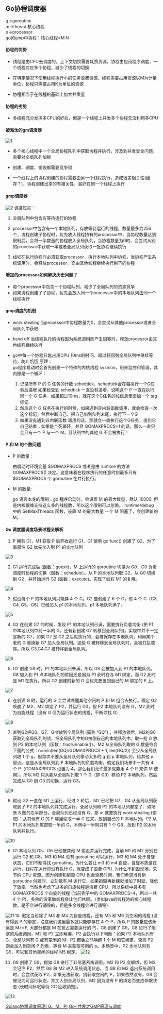 ## Go协程调度器

g->goroutine   
m->thread 核心线程  
p->processor   
go的gmp中协程：核心线程=M:N

#### 协程的优势

* 线程是由CPU去调度的，上下文切换需要耗费资源，协程由应用程序调度，一个线程对应多个协程，减少了线程的切换

* 在特定情况下使用线程执行小的任务浪费资源，线程需要占用资源以M为计量单位，协程只需要占用K为单位的资源

* 协程相当于在线程的基础上加大并发量

#### 协程的劣势

* 多线程充分发挥多CPU的好处，但是一个线程上并发多个协程无法利用多CPU

#### 被淘汰的gm调度器

<img src="./image/1.jpg" alt="1" />    

* 多个核心线程中一个全局协程队列中获取协程并执行，涉及到并发安全问题，需要对全局队列加锁

* 创建、调度、销毁都需要竞争锁

* 一个线程上的协程创建的协程需要由另一个线程执行，造成很差相关性(缓存？)，协程创建出来的有相关性，最好在同一个线程上执行

#### gmp调度器

<img src="./image/2.jpg" alt="2" />    
调度过程：

1. 全局队列中包含有等待运行的协程

2. processor中包含有一个本地队列，存放等待运行的线程，数量最多为256个，协程创建子协程时，优先放入线程持有的processor中，当协程数量达到限制后，会将一半数量的协程放入全局队列，当协程数量为0时，会尝试从别的processor中获取一半或者全局队列获取一批协程继续执行

3. 线程在执行协程时必须获取processor，执行本地队列中协程，当协程产生系统调用时，会释放processor，交由其他线程继续执行剩下的协程

#### 增加的processor如何解决历史问题？

* 每个processor中包含一个协程队列，减少了全局队列的资源竞争
* 如果协程创建了子协程，优先会放入同一个processor中的本地队列由同一个线程执行

#### gmp调度的机制

* work stealing
当processor中协程数量为0，会尝试从其他processor或者全局队列中获取
* hand off
当线程执行的协程因为系统调用而产生阻塞时，释放processor由其他线程继续执行
* go中每一个协程只能占用CPU 10ms的时间，超过将回到全局队列中继续等待，防止饥饿
原理：  
    go程序启动时会首先创建一个特殊的内核线程 sysmon，用来监控和管理，其内部是一个循环：

    1. 记录所有 P 的 G 任务的计数 schedtick，schedtick会在每执行一个G任务后递增
        如果检查到 schedtick 一直没有递增，说明这个 P 一直在执行同一个 G 任务，如果超过10ms，就在这个G任务的栈信息里面加一个 tag 标记
    2. 然后这个 G 任务在执行的时候，如果遇到非内联函数调用，就会检查一次这个标记，然后中断自己，把自己加到队列末尾，执行下一个G
    3. 如果没有遇到非内联函数 调用的话，那就会一直执行这个G任务，直到它自己结束；如果是个死循环，并且 GOMAXPROCS=1 的话。那么一直只会只有一个 P 与一个 M，且队列中的其他 G 不会被执行！

#### P 和 M 的个数问题

* P 的数量：

    由启动时环境变量 $GOMAXPROCS 或者是由 runtime 的方法 GOMAXPROCS() 决定。这意味着在程序执行的任意时刻最多只有 $GOMAXPROCS 个 goroutine 在并行执行。

* M 的数量:

    go 语言本身的限制：go 程序启动时，会设置 M 的最大数量，默认 10000. 但是内核很难支持这么多的线程数，所以这个限制可以忽略。
    runtime/debug 中的 SetMaxThreads 函数，设置 M 的最大数量
    一个 M 阻塞了，会创建新的 M。

#### Go 调度器调度场景过程全解析

1. P 拥有 G1，M1 获取 P 后开始运行 G1，G1 使用 go func() 创建了 G2，为了局部性 G2 优先加入到 P1 的本地队列
<img src="./image/3.jpg" alt="3" />    

2. G1 运行完成后 (函数：goexit)，M 上运行的 goroutine 切换为 G0，G0 负责调度时协程的切换（函数：schedule）。从 P 的本地队列取 G2，从 G0 切换到 G2，并开始运行 G2 (函数：execute)。实现了线程 M1 的复用。
<img src="./image/4.jpg" alt="4" />    

3. 假设每个 P 的本地队列只能存 4 个 G。G2 要创建了 6 个 G，前 4 个 G（G3, G4, G5，G6）已经加入 p1 的本地队列，p1 本地队列满了。
<img src="./image/5.jpg" alt="5" />    

4. G2 在创建 G7 的时候，发现 P1 的本地队列已满，需要执行负载均衡 (把 P1 中本地队列中前一半的 G，还有新创建 G7 转移到全局队列)。实现中并不一定是新的 G7，如果 G7 是 G2 之后就执行的，会被保存在本地队列，利用某个老的 G 替换新 G7 加入全局队列。这些 G 被转移到全局队列时，会被打乱顺序。所以 G3,G4,G7 被转移到全局队列。
<img src="./image/6.jpg" alt="6" />    

5. G2 创建 G8 时，P1 的本地队列未满，所以 G8 会被加入到 P1 的本地队列。G8 加入到 P1 点本地队列的原因还是因为 P1 此时在与 M1 绑定，而 G2 此时是 M1 在执行。所以 G2 创建的新的 G 会优先放置到自己的 M 绑定的 P 上。
<img src="./image/7.jpg" alt="7" />    

6. 在创建 G 时，运行的 G 会尝试唤醒其他空闲的 P 和 M 组合去执行。假定 G2 唤醒了 M2，M2 绑定了 P2，并运行 G0，但 P2 本地队列没有 G，M2 此时为自旋线程（没有 G 但为运行状态的线程，不断寻找 G）
<img src="./image/8.jpg" alt="8" />    

7. 直到G2把G3、G7、G4f放到全局队列 (简称 “GQ”) ，并释放锁后，M2的G0获取到全局队列的锁，把全局队列中的G拉倒自己的本地队列中。取一批 G 放到 P2 的本地队列（函数：findrunnable()）。M2 从全局队列取的 G 数量符合下面的公式：n=min(len(GQ)/GOMAXPROCS + 1, len(GQ/2))
至少从全局队列取 1 个 g，但每次不要从全局队列移动太多的 g 到 p 本地队列，给其他 p 留点。这是从全局队列到 P 本地队列的负载均衡。假定我们场景中一共有 4 个 P（GOMAXPROCS 设置为 4，那么我们允许最多就能用 4 个 P 来供 M 使用）。所以 M2 只从能从全局队列取 1 个 G（即 G3）移动 P2 本地队列，然后完成从 G0 到 G3 的切换，运行 G3。
<img src="./image/9.jpg" alt="9" />    

8. 假设 G2 一直在 M1 上运行，经过 2 轮后，M2 已经把 G7、G4 从全局队列获取到了 P2 的本地队列并完成运行，全局队列和 P2 的本地队列都空了，如场景 8 图的左半部分。全局队列已经没有 G，那 m 就要执行 work stealing (偷取)：从其他有 G 的 P 哪里偷取一半 G 过来，放到自己的 P 本地队列。P2 从 P1 的本地队列尾部取一半的 G，本例中一半则只有 1 个 G8，放到 P2 的本地队列并执行。
<img src="./image/10.jpg" alt="10" />    

9. G1 本地队列 G5、G6 已经被其他 M 偷走并运行完成，当前 M1 和 M2 分别在运行 G2 和 G8，M3 和 M4 没有 goroutine 可以运行，M3 和 M4 处于自旋状态，它们不断寻找 goroutine。为什么要让 m3 和 m4 自旋，自旋本质是在运行，线程在运行却没有执行 G，就变成了浪费 CPU. 为什么不销毁现场，来节约 CPU 资源。因为创建和销毁 CPU 也会浪费时间，我们希望当有新 goroutine 创建时，立刻能有 M 运行它，如果销毁再新建就增加了时延，降低了效率。当然也考虑了过多的自旋线程是浪费 CPU，所以系统中最多有 GOMAXPROCS 个自旋的线程 (当前例子中的 GOMAXPROCS=4，所以一共 4 个 P)，多余的没事做线程会让他们休眠。（类似java的线程池的核心线程数，是不会进行销毁的，但是多余线程会进行销毁）
<img src="./image/11.jpg" alt="11" />    
10. 假定当前除了 M3 和 M4 为自旋线程，还有 M5 和 M6 为空闲的线程 (没有得到 P 的绑定，注意我们这里最多就只能够存在 4 个 P，所以 P 的数量应该永远是 M>=P, 大部分都是 M 在抢占需要运行的 P)，G8 创建了 G9，G8 进行了阻塞的系统调用，M2 和 P2 立即解绑，P2 会执行以下判断：如果 P2 本地队列有 G、全局队列有 G 或有空闲的 M，P2 都会立马唤醒 1 个 M 和它绑定，否则 P2 则会加入到空闲 P 列表，等待 M 来获取可用的 p。本场景中，P2 本地队列有 G9，可以和其他空闲的线程 M5 绑定。
<img src="./image/12.jpg" alt="12" />    

11. G8 创建了 G9，假如 G8 进行了非阻塞系统调用。M2 和 P2 会解绑，但 M2 会记住 P2，然后 G8 和 M2 进入系统调用状态。当 G8 和 M2 退出系统调用时，会尝试获取 P2，如果无法获取，则获取空闲的 P，如果依然没有，G8 会被记为可运行状态，并加入到全局队列，M2 因为没有 P 的绑定而变成休眠状态 (长时间休眠等待 GC 回收销毁)。
<img src="./image/13.jpg" alt="13" />    

[Golang协程调度原理( G、M、P)](https://www.cnblogs.com/wt645631686/p/13915625.html)
[Go~并发之GMP原理与调度](https://blog.csdn.net/Shangxingya/article/details/124064227)
